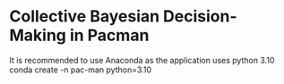 # Collective Bayesian Decision-Making in Pacman

It is recommended to use Anaconda as the application uses python 3.10
conda create -n pac-man python=3.10
